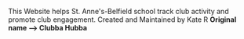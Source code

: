 This Website helps St. Anne's-Belfield school track club activity and promote club engagement.
Created and Maintained by Kate R 
**Original name --> Clubba Hubba**
